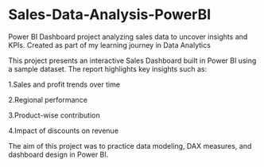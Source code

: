 # Sales-Data-Analysis-PowerBI
Power BI Dashboard project analyzing sales data to uncover insights and KPIs. Created as part of my learning journey in Data Analytics

This project presents an interactive Sales Dashboard built in Power BI using a sample dataset.
The report highlights key insights such as:

1.Sales and profit trends over time

2.Regional performance

3.Product-wise contribution

4.Impact of discounts on revenue

The aim of this project was to practice data modeling, DAX measures, and dashboard design in Power BI.
